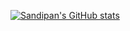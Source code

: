 [![Sandipan's GitHub stats](https://github-readme-stats.vercel.app/api?username=skundu42)](https://github.com/skundu42/github-readme-stats)

